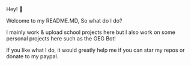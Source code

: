 Hey! 👋

Welcome to my README.MD, So what do I do?

I mainly work & upload school projects here but I also work on some personal projects here such as the GEG Bot!


If you like what I do, it would greatly help me if you can star my repos or donate to my paypal.
